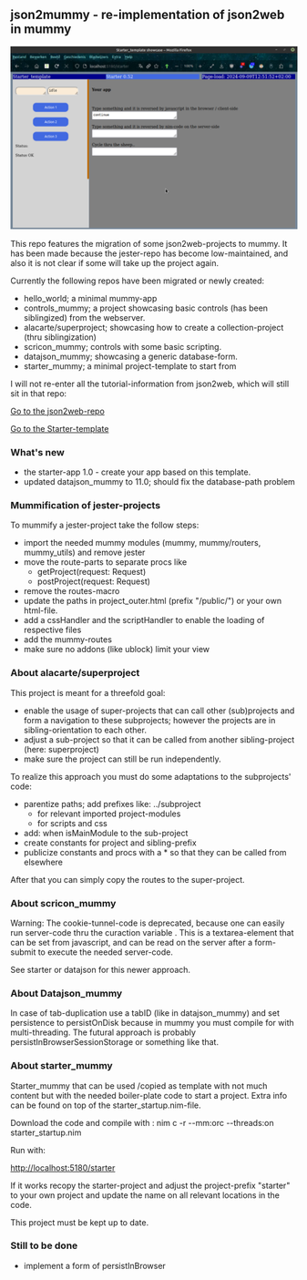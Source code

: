## json2mummy - re-implementation of json2web in mummy

![](mostfiles/z_pics/starter_mummy.png)

This repo features the migration of some json2web-projects to mummy. It has been made because the jester-repo has become low-maintained, and also it is not clear if some will take up the project again. 

Currently the following repos have been migrated or newly created:
- hello_world; a minimal mummy-app
- controls_mummy; a project showcasing basic controls (has been siblingized) from the webserver.
- alacarte/superproject; showcasing how to create a collection-project (thru siblingization)
- scricon_mummy; controls with some basic scripting.
- datajson_mummy; showcasing a generic database-form.
- starter_mummy; a minimal project-template to start from

I will not re-enter all the tutorial-information from json2web, which will still sit in that repo:

<a href="https://github.com/some-avail/json2web" target="_blank">Go to the json2web-repo</a>

[Go to the Starter-template](#about-starter_mummy)



### What's new

- the starter-app 1.0 - create your app based on this template.
- updated datajson_mummy to 11.0; should fix the database-path problem


### Mummification of jester-projects

To mummify a jester-project take the follow steps:
- import the needed mummy modules (mummy, mummy/routers, mummy_utils) and remove jester
- move the route-parts to separate procs like 
	- getProject(request: Request)
	- postProject(request: Request)
- remove the routes-macro
- update the paths in project_outer.html (prefix "/public/") or your own html-file.
- add a cssHandler and the scriptHandler to enable the loading of respective files
- add the mummy-routes
- make sure no addons (like ublock) limit your view 



### About alacarte/superproject

This project is meant for a threefold goal:
- enable the usage of super-projects that can call other (sub)projects and form a navigation to these subprojects; however the projects are in sibling-orientation to each other.
- adjust a sub-project so that it can be called from another sibling-project (here: superproject)
- make sure the project can still be run independently.

To realize this approach you must do some adaptations to the subprojects' code:
- parentize paths; add prefixes like: ../subproject
  - for relevant imported project-modules
  - for scripts and css
- add: when isMainModule to the sub-project
- create constants for project and sibling-prefix
- publicize constants and procs with a * so that they can be called from elsewhere

After that you can simply copy the routes to the super-project.


### About scricon_mummy

Warning:
The cookie-tunnel-code is deprecated, because one can easily run server-code thru
the curaction variable . This is a textarea-element that can be set from javascript,
and can be read on the server after a form-submit to execute the needed server-code.

See starter or datajson for this newer approach.


### About Datajson_mummy

In case of tab-duplication use a tabID (like in datajson_mummy) and set persistence to persistOnDisk because in mummy you must compile for with multi-threading. The futural approach is probably persistInBrowserSessionStorage or something like that.



### <a name="about-starter_mummy">About starter_mummy</a>


Starter_mummy that can be used /copied as template with not much content but with the needed boiler-plate code to start a project. Extra info can be found on top of the starter_startup.nim-file. 

Download the code and compile with :
nim c -r --mm:orc --threads:on starter_startup.nim 

Run with:

[http://localhost:5180/starter](http://localhost:5180/starter)


If it works recopy the starter-project and adjust the project-prefix "starter" to your own project and update the name on all relevant locations in the code.


This project must be kept up to date. 




### Still to be done

- implement a form of persistInBrowser

